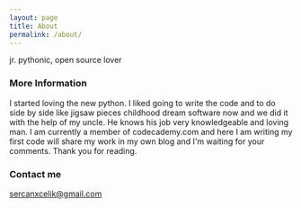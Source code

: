 ```yaml
---
layout: page
title: About
permalink: /about/
---
```


jr. pythonic, open source lover

### More Information

I started loving the new python. I liked going to write the code and to do side by side like jigsaw pieces childhood dream software now and we did it with the help of my uncle. He knows his job very knowledgeable and loving man. I am currently a member of codecademy.com and here I am writing my first code will share my work in my own blog and I'm waiting for your comments. Thank you for reading.
### Contact me

[sercanxcelik@gmail.com](mailto:sercanxcelik@gmail.com)
